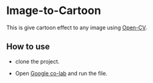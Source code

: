 # Image-to-Cartoon

This is give cartoon effect to any image using [Open-CV](https://opencv.org/).

## How to use

- clone the project.

- Open [Google co-lab](colab.research.google.com) and run the file.



